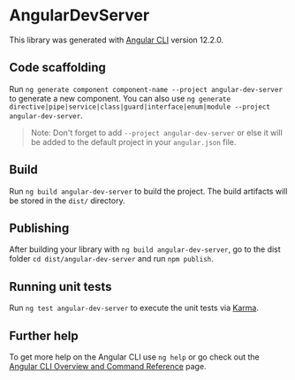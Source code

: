 # AngularDevServer

This library was generated with [Angular CLI](https://github.com/angular/angular-cli) version 12.2.0.

## Code scaffolding

Run `ng generate component component-name --project angular-dev-server` to generate a new component. You can also use `ng generate directive|pipe|service|class|guard|interface|enum|module --project angular-dev-server`.
> Note: Don't forget to add `--project angular-dev-server` or else it will be added to the default project in your `angular.json` file. 

## Build

Run `ng build angular-dev-server` to build the project. The build artifacts will be stored in the `dist/` directory.

## Publishing

After building your library with `ng build angular-dev-server`, go to the dist folder `cd dist/angular-dev-server` and run `npm publish`.

## Running unit tests

Run `ng test angular-dev-server` to execute the unit tests via [Karma](https://karma-runner.github.io).

## Further help

To get more help on the Angular CLI use `ng help` or go check out the [Angular CLI Overview and Command Reference](https://angular.io/cli) page.
